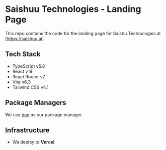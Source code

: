 # Saishuu Technologies - Landing Page

This repo contains the code for the landing page for Saishu Technologies at [https://saishuu.ai]


## Tech Stack

- TypeScript v5.8
- React v19
- React Router v7
- Vite v6.3
- Tailwind CSS v4.1


## Package Managers

We use [bun](https://bun.sh/) as our package manager.


## Infrastructure

- We deploy to **Vercel**.